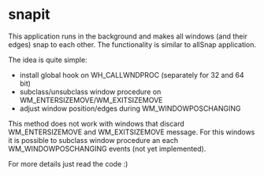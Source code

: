 snapit
======

This application runs in the background and makes all windows (and their edges)
snap to each other. The functionality is similar to allSnap application.

The idea is quite simple:
* install global hook on WH_CALLWNDPROC (separately for 32 and 64 bit)
* subclass/unsubclass window procedure on WM_ENTERSIZEMOVE/WM_EXITSIZEMOVE
* adjust window position/edges during WM_WINDOWPOSCHANGING

This method does not work with windows that discard WM_ENTERSIZEMOVE and
WM_EXITSIZEMOVE message. For this windows it is possible to subclass window
procedure an each WM_WINDOWPOSCHANGING events (not yet implemented).

For more details just read the code :)
